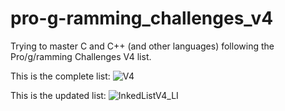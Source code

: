 # pro-g-ramming_challenges_v4
Trying to master C and C++ (and other languages) following the Pro/g/ramming Challenges V4 list.

This is the complete list:
![V4](https://user-images.githubusercontent.com/36678730/131866811-3eee1428-c136-4f4e-9e96-79147db76a73.png)

This is the updated list:
![InkedListV4_LI](https://user-images.githubusercontent.com/36678730/131881544-70634713-94f4-4523-bee7-6a5895af2c93.jpg)
